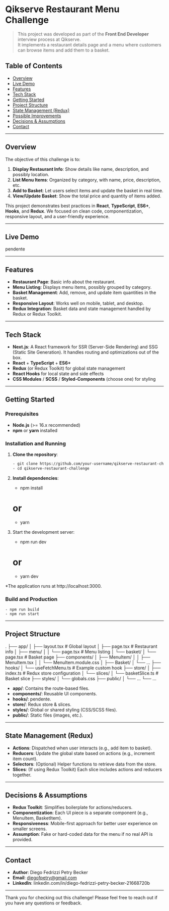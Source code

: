 # Qikserve Restaurant Menu Challenge

> This project was developed as part of the **Front End Developer** interview process at Qikserve.  
> It implements a restaurant details page and a menu where customers can browse items and add them to a basket.

## Table of Contents

- [Overview](#overview)
- [Live Demo](#live-demo)
- [Features](#features)
- [Tech Stack](#tech-stack)
- [Getting Started](#getting-started)
- [Project Structure](#project-structure)
- [State Management (Redux)](#state-management-redux)
- [Possible Improvements](#possible-improvements)
- [Decisions & Assumptions](#decisions--assumptions)
- [Contact](#contact)

---

## Overview

The objective of this challenge is to:

1. **Display Restaurant Info**: Show details like name, description, and possibly location.
2. **List Menu Items**: Organized by category, with name, price, description, etc.
3. **Add to Basket**: Let users select items and update the basket in real time.
4. **View/Update Basket**: Show the total price and quantity of items added.

This project demonstrates best practices in **React**, **TypeScript**, **ES6+**, **Hooks**, and **Redux**. We focused on clean code, componentization, responsive layout, and a user-friendly experience.

---

## Live Demo

<!-- - **URL**: [https://my-url.com](https://my-url.com)   --> pendente

---

## Features

- **Restaurant Page**: Basic info about the restaurant.
- **Menu Listing**: Displays menu items, possibly grouped by category.
- **Basket Management**: Add, remove, and update item quantities in the basket.
- **Responsive Layout**: Works well on mobile, tablet, and desktop.
- **Redux Integration**: Basket data and state management handled by Redux or Redux Toolkit.

---

## Tech Stack

- **Next.js**: A React framework for SSR (Server-Side Rendering) and SSG (Static Site Generation). It handles routing and optimizations out of the box.
- **React** + **TypeScript** + **ES6+**
- **Redux** (or Redux Toolkit) for global state management
- **React Hooks** for local state and side effects
- **CSS Modules** / **SCSS** / **Styled-Components** (choose one) for styling

---

## Getting Started

### Prerequisites

- **Node.js** (>= 16.x recommended)
- **npm** or **yarn** installed

### Installation and Running

1. **Clone the repository**:

   ```bash
   - git clone https://github.com/your-username/qikserve-restaurant-challenge.git
   - cd qikserve-restaurant-challenge

   ```

2. **Install dependencies**:

   - npm install

   # or

   - yarn

3. Start the development server:
   - npm run dev
   # or
   - yarn dev

\*The application runs at http://localhost:3000.

### Build and Production

    - npm run build
    - npm run start

---

## Project Structure

.
├── app/
│ ├── layout.tsx # Global layout
│ ├── page.tsx # Restaurant info
│ ├── menu/
│ │ └── page.tsx # Menu listing
│ └── basket/
│ └── page.tsx # Basket page
├── components/
│ ├── MenuItem/
│ │ ├── MenuItem.tsx
│ │ └── MenuItem.module.css
│ ├── Basket/
│ └── ...
├── hooks/
│ └── useFetchMenu.ts # Example custom hook
├── store/
│ ├── index.ts # Redux store configuration
│ └── slices/
│ └── basketSlice.ts # Basket slice
├── styles/
│ └── globals.css
├── public/
│ └── ...
└── ...

- **app/**: Contains the route-based files.
- **components/**: Reusable UI components.
- **hooks/**: pendente.
- **store/**: Redux store & slices.
- **styles/**: Global or shared styling (CSS/SCSS files).
- **public/**: Static files (images, etc.).

---

## State Management (Redux)

- **Actions**: Dispatched when user interacts (e.g., add item to basket).
- **Reducers**: Update the global state based on actions (e.g., increment item count).
- **Selectors**: (Optional) Helper functions to retrieve data from the store.
- **Slices**: (If using Redux Toolkit) Each slice includes actions and reducers together.

---

## Decisions & Assumptions

- **Redux Toolkit**: Simplifies boilerplate for actions/reducers.
- **Componentization**: Each UI piece is a separate component (e.g., MenuItem, BasketItem).
- **Responsiveness**: Mobile-first approach for better user experience on smaller screens.
- **Assumption**: Fake or hard-coded data for the menu if no real API is provided.

---

## Contact

- **Author**: Diego Fedrizzi Petry Becker
- **Email**: diegofpetry@gmail.com
- **LinkedIn**: linkedin.com/in/diego-fedrizzi-petry-becker-21668720b

---

Thank you for checking out this challenge! Please feel free to reach out if you have any questions or feedback.
